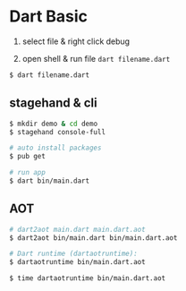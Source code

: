# Dart Basic

1. select file & right click debug

2. open shell & run file `dart filename.dart`


```sh
$ dart filename.dart

```

## stagehand & cli

```sh
$ mkdir demo & cd demo
$ stagehand console-full

```

```sh
# auto install packages
$ pub get

```

```sh
# run app
$ dart bin/main.dart

```


## AOT

```sh
# dart2aot main.dart main.dart.aot
$ dart2aot bin/main.dart bin/main.dart.aot

# Dart runtime (dartaotruntime):
$ dartaotruntime bin/main.dart.aot

$ time dartaotruntime bin/main.dart.aot

 ```
